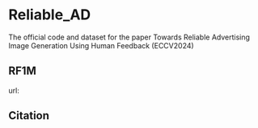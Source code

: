 # Reliable_AD
The official code and dataset for the paper Towards Reliable Advertising Image Generation Using Human Feedback (ECCV2024)

## RF1M
url:




## Citation
